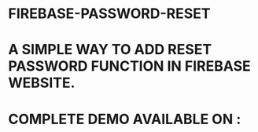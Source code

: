 # FIREBASE-PASSWORD-RESET
# A SIMPLE WAY TO ADD RESET PASSWORD FUNCTION IN FIREBASE WEBSITE.
# COMPLETE DEMO AVAILABLE ON :
